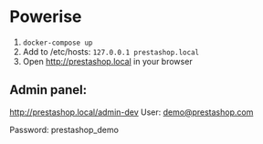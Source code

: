 # Powerise

1. `docker-compose up`
2. Add to /etc/hosts: `127.0.0.1 prestashop.local`
3. Open http://prestashop.local in your browser

## Admin panel:
http://prestashop.local/admin-dev
User: demo@prestashop.com

Password: prestashop_demo
